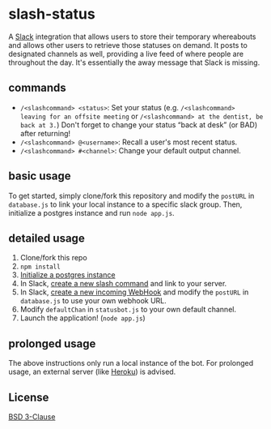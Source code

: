 # slash-status
A [Slack](https://slack.com) integration that allows users to store their temporary whereabouts and allows other users to retrieve those statuses on demand. It posts to designated channels as well, providing a live feed of where people are throughout the day. It's essentially the away message that Slack is missing.
## commands
* `/<slashcommand> <status>`: Set your status (e.g. `/<slashcommand> leaving for an offsite meeting` or `/<slashcommand> at the dentist, be back at 3.`) Don't forget to change your status “back at desk” (or BAD) after returning!
* `/<slashcommand> @<username>`: Recall a user's most recent status.
* `/<slashcommand> #<channel>`: Change your default output channel.

## basic usage
To get started, simply clone/fork this repository and modify the `postURL` in `database.js` to link your local instance to a specific slack group. Then, initialize a postgres instance and run `node app.js`.
## detailed usage
1. Clone/fork this repo
2. `npm install`
3. [Initialize a postgres instance](https://serversforhackers.com/using-postgresql)
4. In Slack, [create a new slash command](http://slack.com/services/new/slash-commands) and link to your server.
5. In Slack, [create a new incoming WebHook](http://slack.com/services/new/incoming-webhook) and modify the `postURL` in `database.js` to use your own webhook URL.
6. Modify `defaultChan` in `statusbot.js` to your own default channel.
7. Launch the application! (`node app.js`)

## prolonged usage
The above instructions only run a local instance of the bot. For prolonged usage, an external server (like [Heroku](http://heroku.com)) is advised.

## License

[BSD 3-Clause](https://github.com/alfeay/slash-status/blob/master/LICENSE)
